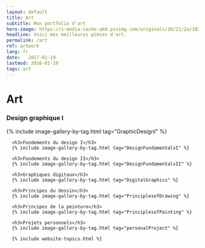```yaml
---
layout: default
title: Art
subtitle: Mon portfolio d'art
hero-image: https://s-media-cache-ak0.pinimg.com/originals/10/21/2a/10212a15e3e139cad2071895224818da.jpg
headline: Voici mes meilleures pièces d'art.
permalink: /art
ref: artwork
lang: fr
date:   2017-01-19
lastmod: 2016-01-19
tags: art
---
```

<div class="page-feed">
<h1>Art</h1>
      <h3>Design graphique I</h3>
      {% include image-gallery-by-tag.html tag="GraphicDesignI" %}
      
      <h3>Fondements du design I</h3>
      {% include image-gallery-by-tag.html tag="DesignFundamentalsI" %}

      <h3>Fondements du design II</h3>
      {% include image-gallery-by-tag.html tag="DesignFundamentalsII" %}
      
      <h3>Graphiques digitaux</h3>
      {% include image-gallery-by-tag.html tag="DigitalGraphics" %}
      
      <h3>Principes du dessin</h3>
      {% include image-gallery-by-tag.html tag="PrinciplesofDrawing" %}

      <h3>Principes de la peinture</h3>
      {% include image-gallery-by-tag.html tag="PrinciplesofPainting" %}

      <h3>Projets personnels</h3>
      {% include image-gallery-by-tag.html tag="personalProject" %}
      
      {% include website-topics.html %}
      
</div>
